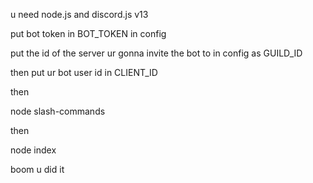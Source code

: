 u need node.js and discord.js v13

put bot token in BOT_TOKEN in config

put the id of the server ur gonna invite the bot to in config as GUILD_ID

then put ur bot user id in CLIENT_ID

then

node slash-commands

then

node index

boom u did it
